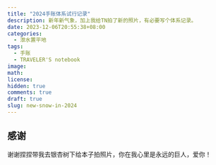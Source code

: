 ```yaml
---
title: "2024手账体系试行记录"
description: 新年新气象，加上我给TN拍了新的照片，有必要写个体系记录。
date: 2023-12-06T20:55:38+08:00
categories: 
  - 泄水置平地
tags: 
  - 手账
  - TRAVELER'S notebook
image: 
math: 
license: 
hidden: true
comments: true
draft: true
slug: new-snow-in-2024
---
```




## 感谢

谢谢捏捏带我去银杏树下给本子拍照片，你在我心里是永远的巨人，爱你！